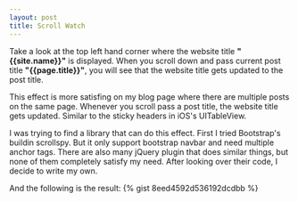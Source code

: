 ```yaml
---
layout: post
title: Scroll Watch
---
```


Take a look at the top left hand corner where the website title **"{{site.name}}"** is displayed.
When you scroll down and pass current post title **"{{page.title}}"**, you will see that the website title gets updated to the post title.

This effect is more satisfing on my blog page where there are multiple posts on the same page.
Whenever you scroll pass a post title, the website title gets updated.
Similar to the sticky headers in iOS's UITableView.

I was trying to find a library that can do this effect.
First I tried Bootstrap's buildin scrollspy. But it only support bootstrap navbar and need multiple anchor tags.
There are also many jQuery plugin that does similar things, but none of them completely satisfy my need. After looking over their code, I decide to write my own.

And the following is the result:
{% gist 8eed4592d536192dcdbb %}